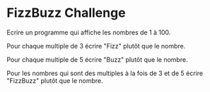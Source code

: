 # FizzBuzz Challenge

Ecrire un programme qui affiche les nombres de 1 à 100.
 
Pour chaque multiple de 3 écrire "Fizz" plutôt que le nombre. 

Pour chaque multiple de 5 écrire "Buzz" plutôt que le nombre. 

Pour les nombres qui sont des multiples à la fois de 3 et de 5 écrire "FizzBuzz" plutôt que le nombre.

